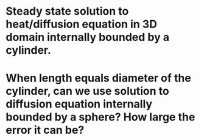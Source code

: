 # Steady state solution to heat/diffusion equation in 3D domain internally bounded by a cylinder.
# When length equals diameter of the cylinder, can we use solution to diffusion equation internally bounded by a sphere? How large the error it can be?
